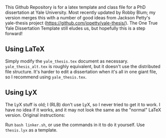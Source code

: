 This Github Repository is for a latex template and class file for a PhD dissertation at Yale University. Most recently updated by Robby Blum; my version merges this with a number of good ideas from Jackson Petty's yale-thesis project (https://github.com/jopetty/yale-thesis/). The One True Yale Dissertation Template still eludes us, but hopefully this is a step forward!

## Using LaTeX

Simply modify the `yale_thesis.tex` document as necessary. `yale_thesis_alt.tex` is roughly equivalent, but it doesn't use the distributed file structure. It's harder to edit a dissertation when it's all in one giant file, so I recommend using `yale_thesis.tex`.

## Using LyX

The LyX stuff is old; I (RLB) don't use LyX, so I never tried to get it to work. I have no idea if it works, and it may not look the same as the "normal" LaTeX version. Original instructions:

Run `bash linker.sh`, or use the commands in it to do it yourself. Use `thesis.lyx` as a template.
